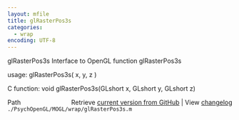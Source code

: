 ```yaml
---
layout: mfile
title: glRasterPos3s
categories:
  - wrap
encoding: UTF-8
---
```


glRasterPos3s  Interface to OpenGL function glRasterPos3s

usage:  glRasterPos3s( x, y, z )

C function:  void glRasterPos3s(GLshort x, GLshort y, GLshort z)


<div class="code_header" style="text-align:right;">
  <span style="float:left;">Path&nbsp;&nbsp;</span> <span class="counter">Retrieve <a href=
  "https://raw.github.com/Psychtoolbox-3/Psychtoolbox-3/beta/./PsychOpenGL/MOGL/wrap/glRasterPos3s.m">current version from GitHub</a> | View <a href=
  "https://github.com/Psychtoolbox-3/Psychtoolbox-3/commits/beta/./PsychOpenGL/MOGL/wrap/glRasterPos3s.m">changelog</a></span>
</div>
<div class="code">
  <code>./PsychOpenGL/MOGL/wrap/glRasterPos3s.m</code>
</div>
